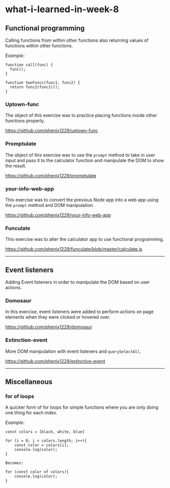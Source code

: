 # what-i-learned-in-week-8

## Functional programming

Calling functions from within other functions also returning values of functions within other functions.

*Example:*
```
function call(func) {
  func();
}

function twoFuncs(func1, func2) {
  return func2(func1());
}
```
### Uptown-func

The object of this exercise was to practice placing functions inside other functions properly.

https://github.com/phenix1229/uptown-func

### Promptulate

The object of this exercise was to use the `prompt` method to take in user input and pass it to the calculator function and manipulate the DOM to show the result.

https://github.com/phenix1229/promptulate

### your-info-web-app

This exercise was to convert the previous Node app into a web app using the `prompt` method and DOM manipulation.

https://github.com/phenix1229/your-info-web-app

### Funculate

This exercise was to alter the calculator app to use functional programming.

https://github.com/phenix1229/funculate/blob/master/calculate.js

---

## Event listeners

Adding Event listeners in order to manipulate the DOM based on user actions.

### Domosaur

In this exercise, event listeners were added to perform actions on page elements when they were clicked or hovered over.

https://github.com/phenix1229/domosaur

### Extinction-event

More DOM manipulation with event listeners and `querySelectAll`.

https://github.com/phenix1229/extinction-event


---

## Miscellaneous
### for of loops
A quicker form of for loops for simple functions where you are only doing one thing for each index.

*Example:*
```
const colors = [black, white, blue]

for (i = 0; i < colors.length; i++){
    const color = colors[i];
    console.log(color);
}

Becomes:

for (const color of colors){
    console.log(color);
}
```
